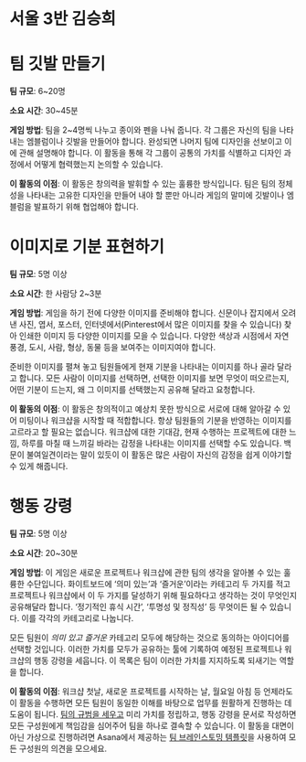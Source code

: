 # 서울 3반 김승희

# 팀 깃발 만들기

**팀 규모**: 6~20명

**소요 시간**: 30~45분

**게임 방법**: 팀을 2~4명씩 나누고 종이와 펜을 나눠 줍니다. 각 그룹은 자신의 팀을 나타내는 엠블럼이나 깃발을 만들어야 합니다. 완성되면 나머지 팀에 디자인을 선보이고 이에 관해 설명해야 합니다. 이 활동을 통해 각 그룹이 공통의 가치를 식별하고 디자인 과정에서 어떻게 협력했는지 논의할 수 있습니다.

**이 활동의 이점**: 이 활동은 창의력을 발휘할 수 있는 훌륭한 방식입니다. 팀은 팀의 정체성을 나타내는 고유한 디자인을 만들어 내야 할 뿐만 아니라 게임의 말미에 깃발이나 엠블럼을 발표하기 위해 협업해야 합니다.

# 이미지로 기분 표현하기

**팀 규모**: 5명 이상

**소요 시간**: 한 사람당 2~3분

**게임 방법**: 게임을 하기 전에 다양한 이미지를 준비해야 합니다. 신문이나 잡지에서 오려낸 사진, 엽서, 포스터, 인터넷에서(Pinterest에서 많은 이미지를 찾을 수 있습니다) 찾아 인쇄한 이미지 등 다양한 이미지를 모을 수 있습니다. 다양한 색상과 시점에서 자연 풍경, 도시, 사람, 형상, 동물 등을 보여주는 이미지여야 합니다.

준비한 이미지를 펼쳐 놓고 팀원들에게 현재 기분을 나타내는 이미지를 하나 골라 달라고 합니다. 모든 사람이 이미지를 선택하면, 선택한 이미지를 보면 무엇이 떠오르는지, 어떤 기분이 드는지, 왜 그 이미지를 선택했는지 공유해 달라고 요청합니다.

**이 활동의 이점**: 이 활동은 창의적이고 예상치 못한 방식으로 서로에 대해 알아갈 수 있어 미팅이나 워크샵을 시작할 때 적합합니다. 항상 팀원들의 기분을 반영하는 이미지를 고르라고 할 필요는 없습니다. 워크샵에 대한 기대감, 현재 수행하는 프로젝트에 대한 느낌, 하루를 마칠 때 느끼길 바라는 감정을 나타내는 이미지를 선택할 수도 있습니다. 백문이 불여일견이라는 말이 있듯이 이 활동은 많은 사람이 자신의 감정을 쉽게 이야기할 수 있게 해줍니다.

# 행동 강령

**팀 규모**: 5명 이상

**소요 시간**: 20~30분

**게임 방법**: 이 게임은 새로운 프로젝트나 워크샵에 관한 팀의 생각을 알아볼 수 있는 훌륭한 수단입니다. 화이트보드에 ‘의미 있는’과 ‘즐거운’이라는 카테고리 두 가지를 적고 프로젝트나 워크샵에서 이 두 가지를 달성하기 위해 필요하다고 생각하는 것이 무엇인지 공유해달라 합니다. ‘정기적인 휴식 시간’, ‘투명성 및 정직성’ 등 무엇이든 될 수 있습니다. 이를 각각의 카테고리로 나눕니다.

모든 팀원이 *의미 있고* *즐거운* 카테고리 모두에 해당하는 것으로 동의하는 아이디어를 선택할 것입니다. 이러한 가치를 모두가 공유하는 툴에 기록하여 예정된 프로젝트나 워크샵의 행동 강령을 세웁니다. 이 목록은 팀이 이러한 가치를 지지하도록 되새기는 역할을 합니다.

**이 활동의 이점**: 워크샵 첫날, 새로운 프로젝트를 시작하는 날, 월요일 아침 등 언제라도 이 활동을 수행하면 모든 팀원이 동일한 이해를 바탕으로 업무를 원활하게 진행하는 데 도움이 됩니다. [팀의 규범을 세우고](https://asana.com/ko/resources/group-norms-examples) 미리 가치를 정립하고, 행동 강령을 문서로 작성하면 모든 구성원에게 책임감을 심어주어 팀을 하나로 결속할 수 있습니다. 이 활동을 대면이 아닌 가상으로 진행하려면 Asana에서 제공하는 [팀 브레인스토밍 템플릿](https://asana.com/ko/templates/for/other/team-brainstorm)을 사용하여 모든 구성원의 의견을 모으세요.
